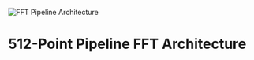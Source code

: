 ![FFT Pipeline Architecture](https://example.com/fft-pipeline-image.png)
# 512-Point Pipeline FFT Architecture
